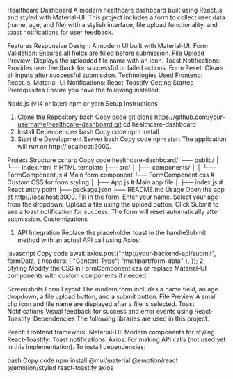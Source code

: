 Healthcare Dashboard
A modern healthcare dashboard built using React.js and styled with Material-UI. This project includes a form to collect user data (name, age, and file) with a stylish interface, file upload functionality, and toast notifications for user feedback.

Features
Responsive Design: A modern UI built with Material-UI.
Form Validation: Ensures all fields are filled before submission.
File Upload Preview: Displays the uploaded file name with an icon.
Toast Notifications: Provides user feedback for successful or failed actions.
Form Reset: Clears all inputs after successful submission.
Technologies Used
Frontend: React.js, Material-UI
Notifications: React-Toastify
Getting Started
Prerequisites
Ensure you have the following installed:

Node.js (v14 or later)
npm or yarn
Setup Instructions
1. Clone the Repository
bash
Copy code
git clone https://github.com/your-username/healthcare-dashboard.git
cd healthcare-dashboard
2. Install Dependencies
bash
Copy code
npm install
3. Start the Development Server
bash
Copy code
npm start
The application will run on http://localhost:3000.

Project Structure
csharp
Copy code
healthcare-dashboard/
├── public/
│   └── index.html         # HTML template
├── src/
│   ├── components/
│   │   └── FormComponent.js   # Main form component
        └── FormComponent.css  # Custom CSS for form styling
│   ├── App.js                 # Main app file
│   ├── index.js               # React entry point
├── package.json
├── README.md
Usage
Open the app at http://localhost:3000.
Fill in the form:
Enter your name.
Select your age from the dropdown.
Upload a file using the upload button.
Click Submit to see a toast notification for success.
The form will reset automatically after submission.
Customizations
1. API Integration
Replace the placeholder toast in the handleSubmit method with an actual API call using Axios:

javascript
Copy code
await axios.post("http://your-backend-api/submit", formData, {
  headers: { "Content-Type": "multipart/form-data" },
});
2. Styling
Modify the CSS in FormComponent.css or replace Material-UI components with custom components if needed.

Screenshots
Form Layout
The modern form includes a name field, an age dropdown, a file upload button, and a submit button.
File Preview
A small clip icon and file name are displayed after a file is selected.
Toast Notifications
Visual feedback for success and error events using React-Toastify.
Dependencies
The following libraries are used in this project:

React: Frontend framework.
Material-UI: Modern components for styling.
React-Toastify: Toast notifications.
Axios: For making API calls (not used yet in this implementation).
To install dependencies:

bash
Copy code
npm install @mui/material @emotion/react @emotion/styled react-toastify axios


